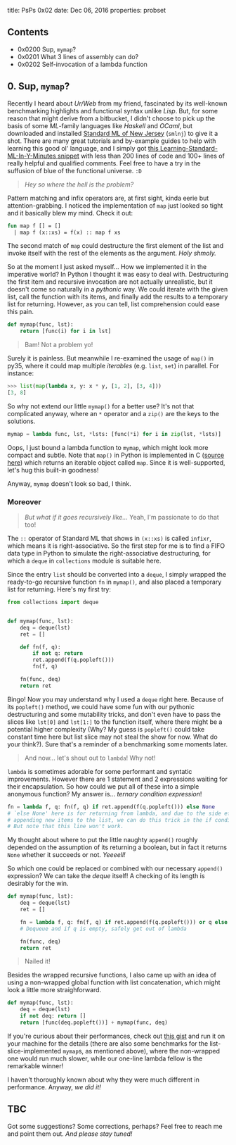 title:      PsPs 0x02
date:       Dec 06, 2016
properties: probset

## Contents

* 0x0200 Sup, `mymap`?
* 0x0201 What 3 lines of assembly can do?
* 0x0202 Self-invocation of a lambda function


## 0. Sup, `mymap`?

Recently I heard about *Ur/Web* from my friend, fascinated by its well-known
benchmarking highlights and functional syntax unlike *Lisp*. But, for some
reason that might derive from a bitbucket, I didn't choose to pick up the basis
of some *ML*-family languages like *Haskell* and *OCaml*, but downloaded and
installed [Standard ML of New Jersey](http://www.smlnj.org/) (`smlnj`) to give
it a shot. There are many great tutorials and by-example guides to help with
learning this good ol' language, and I simply got
[this Learning-Standard-ML-In-Y-Minutes snippet](https://learnxinyminutes.com/docs/standard-ml/)
with less than 200 lines of code and 100+ lines of really helpful and qualified
comments. Feel free to have a try in the suffusion of blue of the functional
universe. `:D`

> *Hey so where the hell is the problem?*

Pattern matching and infix operators are, at first sight, kinda eerie but
attention-grabbing. I noticed the implementation of `map` just looked so tight
and it basically blew my mind. Check it out:

```sml
fun map f [] = []
  | map f (x::xs) = f(x) :: map f xs
```

The second match of `map` could destructure the first element of the list and
invoke itself with the rest of the elements as the argument. *Holy shmoly.*

So at the moment I just asked myself... How we implemented it in the imperative
world? In Python I thought it was easy to deal with. Destructuring the first
item and recursive invocation are not actually unrealistic, but it doesn't come
so naturally in a *pythonic* way. We could iterate with the given list, call
the function with its items, and finally add the results to a temporary list for
returning. However, as you can tell, list comprehension could ease this pain.

```python
def mymap(func, lst):
    return [func(i) for i in lst]
```

> Bam! Not a problem yo!

Surely it is painless. But meanwhile I re-examined the usage of `map()` in py35,
where it could map multiple *iterables* (e.g. `list`, `set`) in parallel. For
instance:

```python
>>> list(map(lambda x, y: x * y, [1, 2], [3, 4]))
[3, 8]
```
So why not extend our little `mymap()` for a better use? It's not that
complicated anyway, where an `*` operator and a `zip()` are the keys to the
solutions.

```python
mymap = lambda func, lst, *lsts: [func(*i) for i in zip(lst, *lsts)]
```

Oops, I just bound a lambda function to `mymap`, which might look more compact
and subtle. Note that `map()` in Python is implemented in C
([source here](https://hg.python.org/cpython/file/tip/Python/bltinmodule.c#l940))
which returns an iterable object called `map`. Since it is well-supported, let's
hug this built-in goodness!

Anyway, `mymap` doesn't look so bad, I think.

### Moreover

> *But what if it goes recursively like...* Yeah, I'm passionate to do that too!

The `::` operator of Standard ML that shows in `(x::xs)` is called `infixr`,
which means it is right-associative. So the first step for me is to find a
FIFO data type in Python to simulate the right-associative destructuring, for
which a `deque` in `collections` module is suitable here.

Since the entry `list` should be converted into a `deque`, I simply wrapped the
ready-to-go recursive function `fn` in `mymap()`, and also placed a temporary
list for returning. Here's my first try:

```python
from collections import deque


def mymap(func, lst):
    deq = deque(lst)
    ret = []

    def fn(f, q):
        if not q: return
        ret.append(f(q.popleft()))
        fn(f, q)

    fn(func, deq)
    return ret
```

Bingo! Now you may understand why I used a `deque` right here. Because of its
`popleft()` method, we could have some fun with our pythonic destructuring and
some mutability tricks, and don't even have to pass the slices like `lst[0]` and
`lst[1:]` to the function itself, where there might be a potential higher
complexity (Why? My guess is `popleft()` could take constant time here but list
slice may not steal the show for now. What do your think?). Sure that's a
reminder of a benchmarking some moments later.

> And now... let's shout out to `lambda`! Why not!

`lambda` is sometimes adorable for some performant and syntatic improvements.
However there are 1 statement and 2 expressions waiting for their encapsulation.
So how could we put all of these into a simple anonymous function? My answer
is... *ternary condition expression*!

```python
fn = lambda f, q: fn(f, q) if ret.append(f(q.popleft())) else None
# `else None' here is for returning from lambda, and due to the side effects in
# appending new items to the list, we can do this trick in the if condition.
# But note that this line won't work.
```

My thought about where to put the little naughty `append()` roughly depended on
the assumption of its returning a boolean, but in fact it returns `None` whether
it succeeds or not. *Yeeeell!*

So which one could be replaced or combined with our necessary `append()`
expression? We can take the *deque* itself! A checking of its length is
desirably for the win.

```python
def mymap(func, lst):
    deq = deque(lst)
    ret = []

    fn = lambda f, q: fn(f, q) if ret.append(f(q.popleft())) or q else None
    # Dequeue and if q is empty, safely get out of lambda

    fn(func, deq)
    return ret
```

> Nailed it!

Besides the wrapped recursive functions, I also came up with an idea of using a
non-wrapped global function with list concatenation, which might look a little
more straighforward.

```python
def mymap(func, lst):
    deq = deque(lst)
    if not deq: return []
    return [func(deq.popleft())] + mymap(func, deq)
```

If you're curious about their performances, check out [this gist](#add-gist-here)
and run it on your machine for the details (there are also some benchmarks for
the list-slice-implemented `mymap`s, as mentioned above), where the non-wrapped
one would run much slower, while our one-line lambda fellow is the remarkable
winner!

I haven't thoroughly known about why they were much different in performance.
Anyway, *we did it!*

## TBC

Got some suggestions? Some corrections, perhaps? Feel free to reach me and point
them out. *And please stay tuned!*
